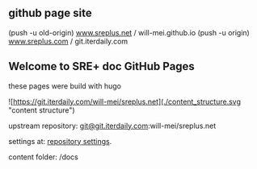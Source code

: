## github page site

(push -u old-origin) www.sreplus.net / will-mei.github.io
(push -u     origin) www.sreplus.com / git.iterdaily.com 

## Welcome to SRE+ doc GitHub Pages

these pages were build with hugo

![https://git.iterdaily.com/will-mei/sreplus.net](./content_structure.svg "content structure")

upstream repository: git@git.iterdaily.com:will-mei/sreplus.net

settings at: [repository settings](https://github.com/will-mei/sreplus.net/settings).

content folder: /docs

